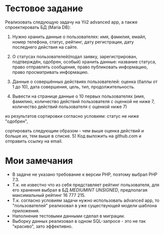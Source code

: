 # Тестовое задание #
Реализовать следующую задачу на Yii2 advanced app, а также спроектировать БД (Maria DB):

1) Нужно хранить данные о пользователях: имя, фамилия, емайл, номер телефона,
статус, рейтинг, дату регистрации, дату последнего действия на сайте.
2) О статусах пользователей(подал заявку, зарегистрирован, подтверждён,
одобрен, особый) хранить данные: название статуса, право отправлять сообщения,
право публиковать информацию, право просматривать информацию.
3) Данные о совершённых действиях пользователей: оценка (баллы от 1 до 10),
дата совершения, цель, тип, продолжительность. 

4) Вывести на странице данные о 10 первых пользователях (имя, фамилию,
количество действий пользователя с оценкой не ниже 7, количество действий
пользователя с оценкой ниже 7)
 
 из результатов сортировки согласно условиям:
статус не ниже "одобрен", 

сортировать следующим образом - чем выше оценка действий
и больше их, тем выше в списке.
5) Код выложить на github.com и отправить ссылку на email.

# Мои замечания # 
- В задаче не указано требование к версии PHP, поэтому выбрал PHP 7.3.
- Т.к. не известно что из себя представляет рейтинг пользователя, для его хранения выбрал в БД _MEDIUMINT UNSIGNED_, предполагая максимальный рейтинг 16 777 215.
- Т.к. согласно условиям задачи нужно использовать advanced app, то "пользователей" реализовал в уже существующей модели шаблона приложения.
- Наполнение тестовыми данными сделал в миграции.
- Выборку данных реализовал в одном SQL-запросе - это не так "красиво", зато эффективно.
